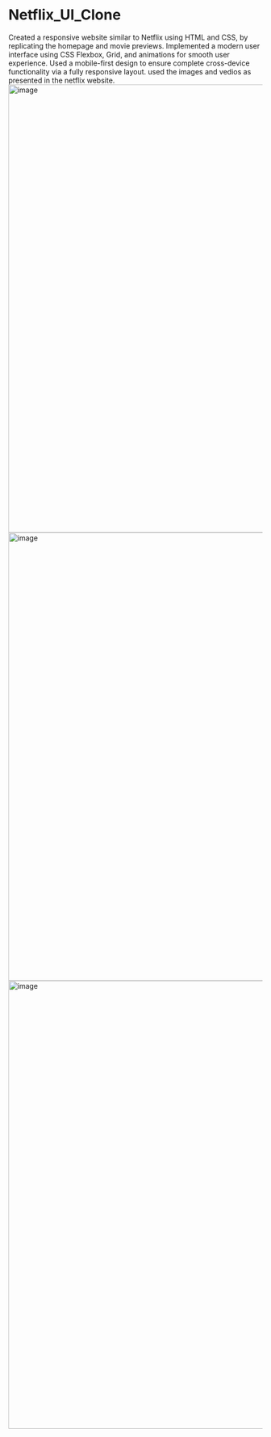 <h1>Netflix_UI_Clone</h1>
Created a responsive website similar to Netflix using HTML and CSS, by replicating the homepage and movie previews.
Implemented a modern user interface using CSS Flexbox, Grid, and animations for smooth user experience.
Used a mobile-first design to ensure complete cross-device functionality via a fully responsive layout.
used the images and vedios as presented in the netflix website.


<img width="1843" height="886" alt="image" src="https://github.com/user-attachments/assets/e0cad0da-8d28-4008-b05d-141feeac6958" />

<img width="1843" height="886" alt="image" src="https://github.com/user-attachments/assets/80df3a74-ca12-404a-ae20-29c343ad85b9" />

<img width="1843" height="886" alt="image" src="https://github.com/user-attachments/assets/37e2dba8-d27f-4ab7-892f-9211d558a660" />


